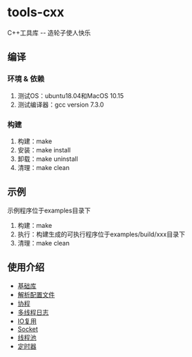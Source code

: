 # tools-cxx
C++工具库 -- 造轮子使人快乐

## 编译
### 环境 & 依赖  
1. 测试OS：ubuntu18.04和MacOS 10.15  
2. 测试编译器：gcc version 7.3.0

### 构建  
1. 构建：make  
2. 安装：make install   
3. 卸载：make uninstall  
4. 清理：make clean

## 示例  
示例程序位于examples目录下  
1. 构建：make  
2. 执行：构建生成的可执行程序位于examples/build/xxx目录下  
3. 清理：make clean

## 使用介绍
* [基础库](/tools/base/README.md)
* [解析配置文件](/tools/config/README.md)  
* [协程](/tools/coroutine/README.md)
* [多线程日志](/tools/log/README.md)
* [IO复用](/tools/poller/README.md)
* [Socket](/tools/socket/README.md)
* [线程池](/tools/threadpool/README.md)
* [定时器](/tools/timer/README.md)